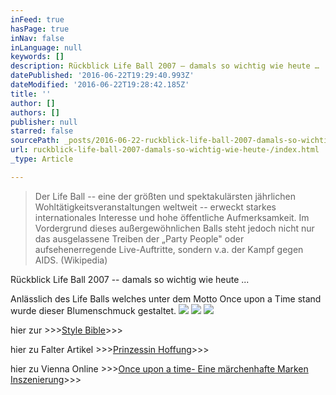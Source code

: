 ```yaml
---
inFeed: true
hasPage: true
inNav: false
inLanguage: null
keywords: []
description: Rückblick Life Ball 2007 – damals so wichtig wie heute …
datePublished: '2016-06-22T19:29:40.993Z'
dateModified: '2016-06-22T19:28:42.185Z'
title: ''
author: []
authors: []
publisher: null
starred: false
sourcePath: _posts/2016-06-22-ruckblick-life-ball-2007-damals-so-wichtig-wie-heute-.md
url: ruckblick-life-ball-2007-damals-so-wichtig-wie-heute-/index.html
_type: Article

---
```

> Der Life Ball -- eine der größten und spektakulärsten jährlichen Wohltätigkeitsveranstaltungen weltweit -- erweckt starkes internationales Interesse und hohe öffentliche Aufmerksamkeit. Im Vordergrund dieses außergewöhnlichen Balls steht jedoch nicht nur das ausgelassene Treiben der „Party People" oder aufsehenerregende Live-Auftritte, sondern v.a. der Kampf gegen AIDS. (Wikipedia)

Rückblick Life Ball 2007 -- damals so wichtig wie heute ...

Anlässlich des Life Balls welches unter dem Motto Once upon a Time stand wurde dieser Blumenschmuck gestaltet.
![](https://the-grid-user-content.s3-us-west-2.amazonaws.com/7462a09a-43ce-4429-83fa-2fde437ed43b.jpg)
![](https://the-grid-user-content.s3-us-west-2.amazonaws.com/f0363339-6484-4cca-a06f-7bae707b51aa.jpg)
![](https://the-grid-user-content.s3-us-west-2.amazonaws.com/93287b0e-db83-49c3-b8f6-9052ee8eb553.jpg)

hier zur \>\>\>[Style Bible][0]\>\>\>

hier zu Falter Artikel \>\>\>[Prinzessin Hoffung][1]\>\>\>

hier zu Vienna Online \>\>\>[Once upon a time- Eine märchenhafte Marken Inszenierung][2]\>\>\>

  


[0]: http://www.vienna.at/life-ball-2007---style-bible/news-20070219-04062701
[1]: https://www.falter.at/web/print/detail.php?id=485&sub_id=208
[2]: http://www.vienna.at/once-upon-a-time--eine-maerchenhafte-marken-inszenierung/news-20070508-04153609